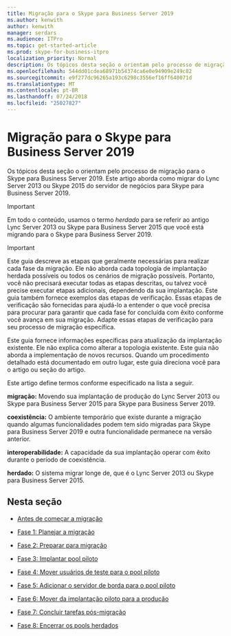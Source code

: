 ```yaml
---
title: Migração para o Skype para Business Server 2019
ms.author: kenwith
author: kenwith
manager: serdars
ms.audience: ITPro
ms.topic: get-started-article
ms.prod: skype-for-business-itpro
localization_priority: Normal
description: Os tópicos desta seção o orientam pelo processo de migração para o Skype para Business Server 2019.
ms.openlocfilehash: 544dd01cdea68971b54374ca6e0e94909e249c82
ms.sourcegitcommit: e9f277dc96265a193c6298c3556ef16ff640071d
ms.translationtype: MT
ms.contentlocale: pt-BR
ms.lasthandoff: 07/24/2018
ms.locfileid: "25027827"
---
```

# <a name="migration-to-skype-for-business-server-2019"></a>Migração para o Skype para Business Server 2019

Os tópicos desta seção o orientam pelo processo de migração para o Skype para Business Server 2019. Este artigo aborda como migrar do Lync Server 2013 ou Skype 2015 do servidor de negócios para Skype para Business Server 2019.

> [!IMPORTANT]
> Em todo o conteúdo, usamos o termo *herdado* para se referir ao antigo Lync Server 2013 ou Skype para Business Server 2015 que você está migrando para o Skype para Business Server 2019.
  
> [!IMPORTANT]
> Este guia descreve as etapas que geralmente necessárias para realizar cada fase da migração. Ele não aborda cada topologia de implantação herdada possíveis ou todos os cenários de migração possíveis. Portanto, você não precisará executar todas as etapas descritas, ou talvez você precise executar etapas adicionais, dependendo da sua implantação. Este guia também fornece exemplos das etapas de verificação. Essas etapas de verificação são fornecidas para ajudá-lo a entender o que você precisa para procurar para garantir que cada fase for concluída com êxito conforme você avança em sua migração. Adapte essas etapas de verificação para seu processo de migração específica. 
  
Este guia fornece informações específicas para atualização da implantação existente. Ele não explica como alterar a topologia existente. Este guia não aborda a implementação de novos recursos. Quando um procedimento detalhado está documentado em outro lugar, este guia direciona você para o artigo ou seção do artigo. 
  
Este artigo define termos conforme especificado na lista a seguir.
  
**migração:** Movendo sua implantação de produção do Lync Server 2013 ou Skype para Business Server 2015 para Skype para Business Server 2019.
    
**coexistência:** O ambiente temporário que existe durante a migração quando algumas funcionalidades podem tem sido migradas para Skype para Business Server 2019 e outra funcionalidade permanece na versão anterior.
    
**interoperabilidade:** A capacidade da sua implantação operar com êxito durante o período de coexistência.

**herdado:** O sistema migrar longe de, que é o Lync Server 2013 ou Skype para Business Server 2015.
    
## <a name="in-this-section"></a>Nesta seção

- [Antes de começar a migração](before-you-begin-the-migration.md)
    
- [Fase 1: Planejar a migração](phase-1-plan-your-migration.md)
    
- [Fase 2: Preparar para migração](phase-2-prepare-for-migration.md)
    
- [Fase 3: Implantar pool piloto](phase-3-deploy-pilot-pool.md)
    
- [Fase 4: Mover usuários de teste para o pool piloto](phase-4-move-test-users-to-the-pilot-pool.md)
    
- [Fase 5: Adicionar o servidor de borda para o pool piloto](phase-5-add-edge-server-to-pilot-pool.md)
    
- [Fase 6: Mover da implantação piloto para a produção](phase-6-move-from-pilot-deployment-into-production.md)
    
- [Fase 7: Concluir tarefas pós-migração](phase-7-complete-post-migration-tasks.md)
    
- [Fase 8: Encerrar os pools herdados](phase-8-decommission-legacy-pools.md)
    

